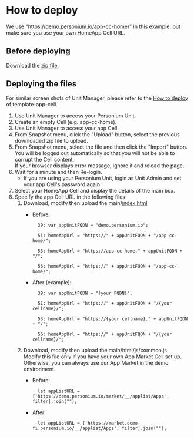# How to deploy  
We use "https://demo.personium.io/app-cc-home/" in this example, but make sure you use your own HomeApp Cell URL.  

## Before deploying  
Download the [zip file](/app-cc-home-clone.zip).  

## Deploying the files  
For similar screen shots of Unit Manager, please refer to the [How to deploy](https://github.com/personium/template-app-cell/blob/master/doc/HowToDeploy.md) of template-app-cell.  

1. Use Unit Manager to access your Personium Unit.  
1. Create an empty Cell (e.g. app-cc-home).
1. Use Unit Manager to access your app Cell.  
1. From Snapshot menu, click the "Upload" button, select the previous downloaded zip file to upload.  
1. From Snapshot menu, select the file and then click the "Import" button.   
You will be logged out automatically so that you will not be able to corrupt the Cell content.  
If your browser displays error message, ignore it and reload the page.  
1. Wait for a minute and then Re-login.  
    - If you are using your Personium Unit, login as Unit Admin and set your app Cell's password again.  
1. Select your HomeApp Cell and display the details of the main box.  
1. Specify the app Cell URL in the following files:  
    1. Download, modify then upload the main/[index.html](https://github.com/personium/app-cc-home/blob/master/index.html#L39)  
        - Before:  

                39: var appUnitFQDN = "demo.personium.io";

                51: homeAppUrl = "https://" + appUnitFQDN + "/app-cc-home/";

                53: homeAppUrl = "https://app-cc-home." + appUnitFQDN + "/";

                56: homeAppUrl = "https://" + appUnitFQDN + "/app-cc-home/";

        - After (example):  

                39: var appUnitFQDN = "{your FQDN}";

                51: homeAppUrl = "https://" + appUnitFQDN + "/{your cellname}/";

                53: homeAppUrl = "https://{your cellname}." + appUnitFQDN + "/";

                56: homeAppUrl = "https://" + appUnitFQDN + "/{your cellname}/";

    1. Download, modify then upload the main/html/js/common.js  
    Modify this file only if you have your own App Market Cell set up. Otherwise, you can always use our App Market in the demo environment.  
        - Before:

                let appListURL = ['https://demo.personium.io/market/__/applist/Apps', filter].join("");

        - After:

                let appListURL = ['https://market.demo-fi.personium.io/__/applist/Apps', filter].join("");
